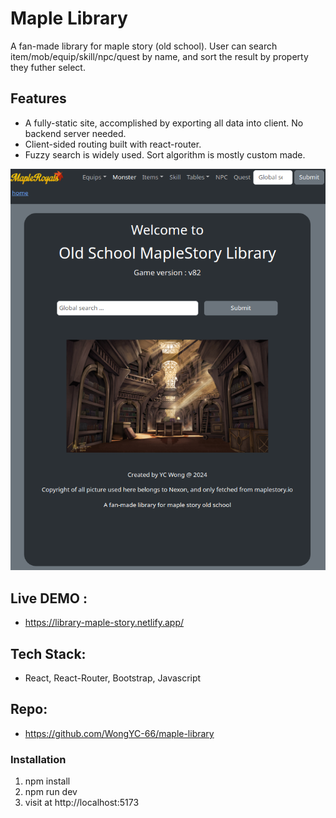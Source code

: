 <!-- GETTING STARTED -->
# Maple Library
A fan-made library for maple story (old school). User can search item/mob/equip/skill/npc/quest by name, and sort the result by property they futher select.

## Features
- A fully-static site, accomplished by exporting all data into client. No backend server needed. 
- Client-sided routing built with react-router. 
- Fuzzy search is widely used. Sort algorithm is mostly custom made.


![photo](maple-library.png)

## Live DEMO : 
- https://library-maple-story.netlify.app/

## Tech Stack:
- React, React-Router, Bootstrap, Javascript

## Repo:
- https://github.com/WongYC-66/maple-library

### Installation
1. npm install
2. npm run dev
3. visit at http://localhost:5173
